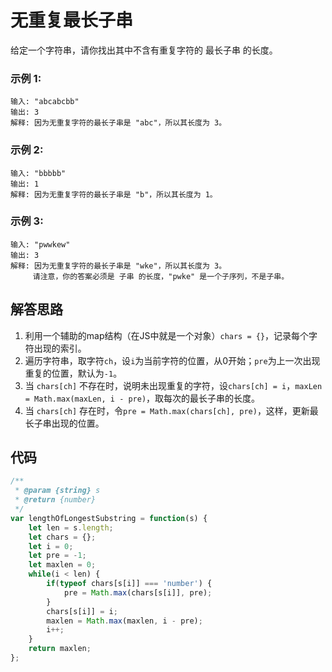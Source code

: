 # 无重复最长子串
给定一个字符串，请你找出其中不含有重复字符的 最长子串 的长度。

### 示例 1:
```
输入: "abcabcbb"
输出: 3 
解释: 因为无重复字符的最长子串是 "abc"，所以其长度为 3。
```

### 示例 2:
```
输入: "bbbbb"
输出: 1
解释: 因为无重复字符的最长子串是 "b"，所以其长度为 1。
```

### 示例 3:
```
输入: "pwwkew"
输出: 3
解释: 因为无重复字符的最长子串是 "wke"，所以其长度为 3。
     请注意，你的答案必须是 子串 的长度，"pwke" 是一个子序列，不是子串。
```

## 解答思路
1. 利用一个辅助的map结构（在JS中就是一个对象）`chars = {}`，记录每个字符出现的索引。
2. 遍历字符串，取字符`ch`，设`i`为当前字符的位置，从0开始；`pre`为上一次出现重复的位置，默认为`-1`。
3. 当 `chars[ch]` 不存在时，说明未出现重复的字符，设`chars[ch] = i`，`maxLen = Math.max(maxLen, i - pre)`，取每次的最长子串的长度。
4. 当 `chars[ch]` 存在时，令`pre = Math.max(chars[ch], pre)`，这样，更新最长子串出现的位置。

## 代码
```js
/**
 * @param {string} s
 * @return {number}
 */
var lengthOfLongestSubstring = function(s) {
    let len = s.length;
    let chars = {};
    let i = 0;
    let pre = -1;
    let maxlen = 0;
    while(i < len) {
        if(typeof chars[s[i]] === 'number') {
            pre = Math.max(chars[s[i]], pre);
        }
        chars[s[i]] = i;
        maxlen = Math.max(maxlen, i - pre);
        i++;
    }
    return maxlen;
};
```